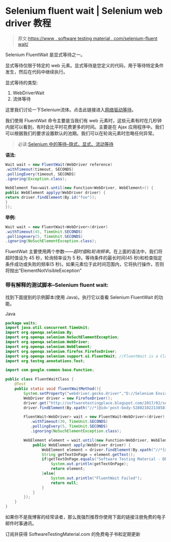 # Selenium fluent wait | Selenium web driver 教程

> 原文:[https://www . software testing material . com/selenium-fluent wait/](https://www.softwaretestingmaterial.com/selenium-fluentwait/)

Selenium FluentWait 是显式等待之一。

显式等待仅限于特定的 web 元素。显式等待是您定义的代码，用于等待特定条件发生，然后在代码中继续执行。

显式等待的类型:

1.  WebDriverWait
2.  流体等待

这里我们讨论一下Selenium流体。点击此链接进入[网络驱动等待](https://www.softwaretestingmaterial.com/webdriverwait-selenium-webdriver)。

我们使用 FluentWait 命令主要是当我们有 web 元素时，这些元素有时在几秒钟内就可以看到，有时会比平时花费更多的时间。主要是在 Ajax 应用程序中。我们可以根据我们的要求设置默认的池期。我们可以在轮询元素时忽略任何异常。

> 必读:[Selenium 中的等待–隐式、显式、流动等待](https://www.softwaretestingmaterial.com/selenium-wait-commands)

**语法:**

```java
Wait wait = new FluentWait(WebDriver reference)
.withTimeout(timeout, SECONDS)
.pollingEvery(timeout, SECONDS)
.ignoring(Exception.class);

WebElement foo=wait.until(new Function<WebDriver, WebElement>() {
public WebElement applyy(WebDriver driver) {
return driver.findElement(By.id("foo"));
}
});
```

**举例:**

```java
Wait wait = new FluentWait<WebDriver>(driver)
.withTimeout(45, TimeUnit.SECONDS)
.pollingevery(5, TimeUnit.SECONDS)
.ignoring(NoSuchElementException.class);
```

FluentWait 主要使用两个参数——*超时值*和*轮询频率*。在上面的语法中，我们将超时值设为 45 秒，轮询频率设为 5 秒。等待条件的最长时间(45 秒)和检查指定条件成功或失败的频率(5 秒)。如果元素位于此时间范围内，它将执行操作，否则将抛出“ElementNotVisibleException”

### **带有解释的测试脚本–Selenium fluent wait:**

找到下面提到的示例脚本(使用 Java)。执行它以查看 Selenium FluentWait 的功能。

Java

```java
package waits;
import java.util.concurrent.TimeUnit;
import org.openqa.selenium.By;
import org.openqa.selenium.NoSuchElementException;
import org.openqa.selenium.WebDriver;
import org.openqa.selenium.WebElement;
import org.openqa.selenium.firefox.FirefoxDriver;
import org.openqa.selenium.support.ui.FluentWait; //FluentWait is a Class and it is a part of this package
import org.testng.annotations.Test;

import com.google.common.base.Function;

public class FluentWaitClass {
	@Test
	public static void fluentWaitMethod(){
		System.setProperty("webdriver.gecko.driver","D://Selenium Environment//Drivers//geckodriver.exe");
		WebDriver driver = new FirefoxDriver();
		driver.get("http://softwaretestingplace.blogspot.com/2017/02/selenium-fluent-wait.html");
		driver.findElement(By.xpath("//*[@id='post-body-5280210221385817166']/div[1]/button")).click();

		FluentWait<WebDriver> wait = new FluentWait<WebDriver>(driver)
	       .withTimeout(30, TimeUnit.SECONDS)
	       .pollingEvery(5, TimeUnit.SECONDS)
	       .ignoring(NoSuchElementException.class);

		WebElement element = wait.until(new Function<WebDriver, WebElement>() {
			public WebElement apply(WebDriver driver) {
				WebElement element = driver.findElement(By.xpath("//*[@id='softwareTestingMaterial']"));
				String getTextOnPage = element.getText();
				if(getTextOnPage.equals("Software Testing Material - DEMO PAGE")){
					System.out.println(getTextOnPage);
					return element;
				}else{
					System.out.println("FluentWait Failed");
					return null;
				}
			}
		});
	}
}
```

如果你不是我博客的经常读者，那么我强烈推荐你使用下面的链接注册免费的电子邮件时事通讯。

订阅并获得 SoftwareTestingMaterial.com 的免费电子书和定期更新